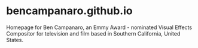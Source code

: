 # bencampanaro.github.io
Homepage for Ben Campanaro, an Emmy Award - nominated Visual Effects Compositor for television and film based in Southern California, United States.
